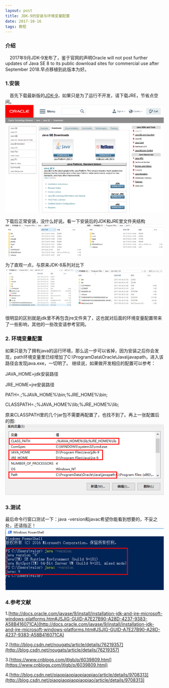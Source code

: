 ```yaml
---
layout: post
title: JDK-9的安装与环境变量配置
date: 2017-10-16 
tags: 教程   
---
```

### 介绍
　2017年9月JDK-9发布了，鉴于官网的声明Oracle will not post further updates of Java SE 8 to its public download sites for commercial use after September 2018.早点移植到此版本为好。


### 1.安装

 　首先下载最新版的[JDK-9](http://www.oracle.com/technetwork/java/javase/downloads/index.html)，如果只是为了运行不开发，请下载JRE，节省点空间。
![](/images/posts/jdk/jdk-9.png)

下载后正常安装，没什么好说。看一下安装后的JDK和JRE里文件夹结构
![](/images/posts/jdk/jdk-9-list.png)

为了直观一点，与原来JDK-8系列对比下
![](/images/posts/jdk/jdk-8-list.png)

很明显的区别就是jdk里不再包含jre文件夹了，这也就对后面的环境变量配置带来了一些影响，其他的一些改变请参考官网。

### 2. 环境变量配置

如果只是为了拥有java的运行环境，那么这一步可以省掉，因为安装之后你会发现，path环境变量里已经增加了C:\ProgramData\Oracle\Java\javapath，进入该路径会发现java.exe，一切明了。
继续说，如果做开发相应的配置可以参考：

JAVA_HOME=jdk安装路径                  

JRE_HOME=jre安装路径	

PATH=.;%JAVA_HOME%\bin;%JRE_HOME%\bin;  

CLASSPATH=.;%JAVA_HOME%\lib;%JRE_HOME%\lib;

原来CLASSPATH里的几个jar包不需要再配置了，也找不到了。再上一张配置后的图:
![](/images/posts/jdk/jdk-9-setting.png)

### 3.测试
最后命令行窗口测试一下：java -version和javac希望你能看到想要的，不妥之处，还请指正！
![](/images/posts/jdk/jdk-9-test.png)


### 4.参考文献

1.[http://docs.oracle.com/javase/9/install/installation-jdk-and-jre-microsoft-windows-platforms.htm#JSJIG-GUID-A7E27B90-A28D-4237-9383-A58B416071CA](http://docs.oracle.com/javase/9/install/installation-jdk-and-jre-microsoft-windows-platforms.htm#JSJIG-GUID-A7E27B90-A28D-4237-9383-A58B416071CA)

2.[http://blog.csdn.net/nougats/article/details/76219357](http://blog.csdn.net/nougats/article/details/76219357)

3.[https://www.cnblogs.com/jtlgb/p/6039809.html](https://www.cnblogs.com/jtlgb/p/6039809.html)

4.[http://blog.csdn.net/piaopiaopiaopiaopiao/article/details/9708313](http://blog.csdn.net/piaopiaopiaopiaopiao/article/details/9708313)

